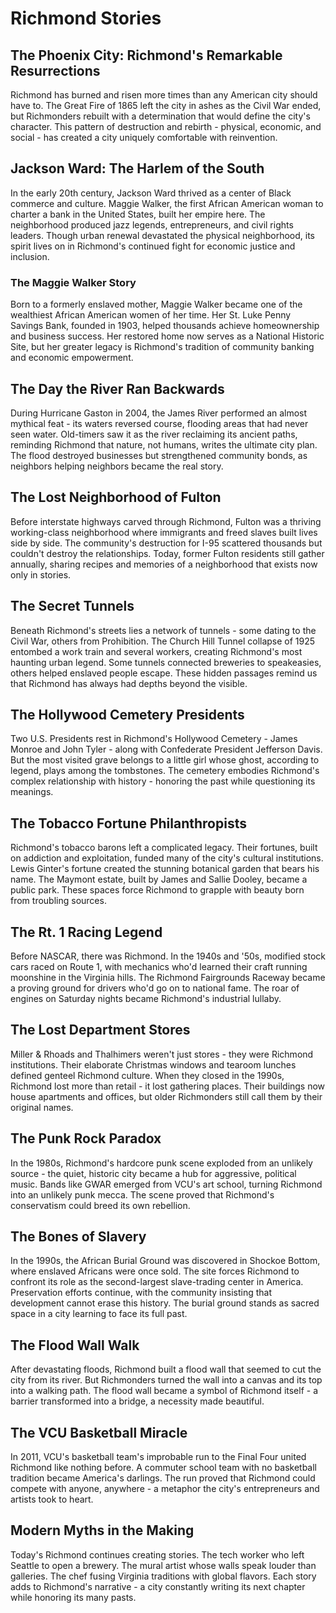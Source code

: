 # Richmond Stories

## The Phoenix City: Richmond's Remarkable Resurrections

Richmond has burned and risen more times than any American city should have to. The Great Fire of 1865 left the city in ashes as the Civil War ended, but Richmonders rebuilt with a determination that would define the city's character. This pattern of destruction and rebirth - physical, economic, and social - has created a city uniquely comfortable with reinvention.

## Jackson Ward: The Harlem of the South

In the early 20th century, Jackson Ward thrived as a center of Black commerce and culture. Maggie Walker, the first African American woman to charter a bank in the United States, built her empire here. The neighborhood produced jazz legends, entrepreneurs, and civil rights leaders. Though urban renewal devastated the physical neighborhood, its spirit lives on in Richmond's continued fight for economic justice and inclusion.

### The Maggie Walker Story
Born to a formerly enslaved mother, Maggie Walker became one of the wealthiest African American women of her time. Her St. Luke Penny Savings Bank, founded in 1903, helped thousands achieve homeownership and business success. Her restored home now serves as a National Historic Site, but her greater legacy is Richmond's tradition of community banking and economic empowerment.

## The Day the River Ran Backwards

During Hurricane Gaston in 2004, the James River performed an almost mythical feat - its waters reversed course, flooding areas that had never seen water. Old-timers saw it as the river reclaiming its ancient paths, reminding Richmond that nature, not humans, writes the ultimate city plan. The flood destroyed businesses but strengthened community bonds, as neighbors helping neighbors became the real story.

## The Lost Neighborhood of Fulton

Before interstate highways carved through Richmond, Fulton was a thriving working-class neighborhood where immigrants and freed slaves built lives side by side. The community's destruction for I-95 scattered thousands but couldn't destroy the relationships. Today, former Fulton residents still gather annually, sharing recipes and memories of a neighborhood that exists now only in stories.

## The Secret Tunnels

Beneath Richmond's streets lies a network of tunnels - some dating to the Civil War, others from Prohibition. The Church Hill Tunnel collapse of 1925 entombed a work train and several workers, creating Richmond's most haunting urban legend. Some tunnels connected breweries to speakeasies, others helped enslaved people escape. These hidden passages remind us that Richmond has always had depths beyond the visible.

## The Hollywood Cemetery Presidents

Two U.S. Presidents rest in Richmond's Hollywood Cemetery - James Monroe and John Tyler - along with Confederate President Jefferson Davis. But the most visited grave belongs to a little girl whose ghost, according to legend, plays among the tombstones. The cemetery embodies Richmond's complex relationship with history - honoring the past while questioning its meanings.

## The Tobacco Fortune Philanthropists

Richmond's tobacco barons left a complicated legacy. Their fortunes, built on addiction and exploitation, funded many of the city's cultural institutions. Lewis Ginter's fortune created the stunning botanical garden that bears his name. The Maymont estate, built by James and Sallie Dooley, became a public park. These spaces force Richmond to grapple with beauty born from troubling sources.

## The Rt. 1 Racing Legend

Before NASCAR, there was Richmond. In the 1940s and '50s, modified stock cars raced on Route 1, with mechanics who'd learned their craft running moonshine in the Virginia hills. The Richmond Fairgrounds Raceway became a proving ground for drivers who'd go on to national fame. The roar of engines on Saturday nights became Richmond's industrial lullaby.

## The Lost Department Stores

Miller & Rhoads and Thalhimers weren't just stores - they were Richmond institutions. Their elaborate Christmas windows and tearoom lunches defined genteel Richmond culture. When they closed in the 1990s, Richmond lost more than retail - it lost gathering places. Their buildings now house apartments and offices, but older Richmonders still call them by their original names.

## The Punk Rock Paradox

In the 1980s, Richmond's hardcore punk scene exploded from an unlikely source - the quiet, historic city became a hub for aggressive, political music. Bands like GWAR emerged from VCU's art school, turning Richmond into an unlikely punk mecca. The scene proved that Richmond's conservatism could breed its own rebellion.

## The Bones of Slavery

In the 1990s, the African Burial Ground was discovered in Shockoe Bottom, where enslaved Africans were once sold. The site forces Richmond to confront its role as the second-largest slave-trading center in America. Preservation efforts continue, with the community insisting that development cannot erase this history. The burial ground stands as sacred space in a city learning to face its full past.

## The Flood Wall Walk

After devastating floods, Richmond built a flood wall that seemed to cut the city from its river. But Richmonders turned the wall into a canvas and its top into a walking path. The flood wall became a symbol of Richmond itself - a barrier transformed into a bridge, a necessity made beautiful.

## The VCU Basketball Miracle

In 2011, VCU's basketball team's improbable run to the Final Four united Richmond like nothing before. A commuter school team with no basketball tradition became America's darlings. The run proved that Richmond could compete with anyone, anywhere - a metaphor the city's entrepreneurs and artists took to heart.

## Modern Myths in the Making

Today's Richmond continues creating stories. The tech worker who left Seattle to open a brewery. The mural artist whose walls speak louder than galleries. The chef fusing Virginia traditions with global flavors. Each story adds to Richmond's narrative - a city constantly writing its next chapter while honoring its many pasts.